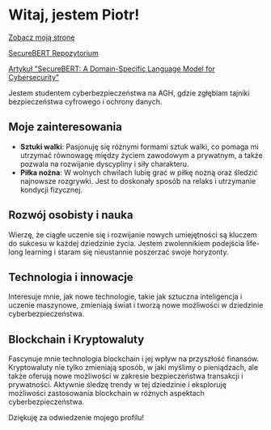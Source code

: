 # Witaj, jestem Piotr!

[Zobacz moją stronę](https://piotr46.github.io/)

[SecureBERT Repozytorium](https://github.com/Piotr46/SecureBERT)

[Artykuł "SecureBERT: A Domain-Specific Language Model for Cybersecurity"](https://paperswithcode.com/paper/language-model-for-text-analytic-in)


Jestem studentem cyberbezpieczeństwa na AGH, gdzie zgłębiam tajniki bezpieczeństwa cyfrowego i ochrony danych.

## Moje zainteresowania
- **Sztuki walki**: Pasjonuję się różnymi formami sztuk walki, co pomaga mi utrzymać równowagę między życiem zawodowym a prywatnym, a także pozwala na rozwijanie dyscypliny i siły charakteru.
- **Piłka nożna**: W wolnych chwilach lubię grać w piłkę nożną oraz śledzić najnowsze rozgrywki. Jest to doskonały sposób na relaks i utrzymanie kondycji fizycznej.

## Rozwój osobisty i nauka
Wierzę, że ciągłe uczenie się i rozwijanie nowych umiejętności są kluczem do sukcesu w każdej dziedzinie życia. Jestem zwolennikiem podejścia life-long learning i staram się nieustannie poszerzać swoje horyzonty.

## Technologia i innowacje
Interesuje mnie, jak nowe technologie, takie jak sztuczna inteligencja i uczenie maszynowe, zmieniają świat i tworzą nowe możliwości w dziedzinie cyberbezpieczeństwa.

## Blockchain i Kryptowaluty
Fascynuje mnie technologia blockchain i jej wpływ na przyszłość finansów. Kryptowaluty nie tylko zmieniają sposób, w jaki myślimy o pieniądzach, ale także oferują nowe możliwości w zakresie bezpieczeństwa transakcji i prywatności. Aktywnie śledzę trendy w tej dziedzinie i eksploruję możliwości zastosowania blockchain w różnych aspektach cyberbezpieczeństwa.

Dziękuję za odwiedzenie mojego profilu!

<!---
Piotr46/Piotr46 is a ✨ special ✨ repository because its `README.md` (this file) appears on your GitHub profile.
You can click the Preview link to take a look at your changes.
--->
